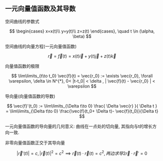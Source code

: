 ## 一元向量值函数及其导数

空间曲线的参数式

$$
\begin{cases}
	x=x(t)\\
	y=y(t)\\
	z=z(t)
\end{cases}, \quad t \in (\alpha, \beta)
$$

空间曲线的向量方程(一元向量值函数)

$$
\vec{r}= \vec{f}(t)= x(t) \vec{i} + y(t) \vec{j} + z(t) \vec{k}
$$

向量值函数的极限

$$
\lim\limits_{t\to t_0} \vec{f}(t) = \vec{r_0} := \exists \vec{r_0}, \forall \varepsilon, \delta \in N^{*}, 0< |t-t_0| <  \delta , | \vec{f}(t) - \vec{r_0} | < \varepsilon
$$

导向量(向量值函数的导数)

$$
\vec{f}'(t_0) := \lim\limits_{\Delta t\to 0} \frac{ \Delta \vec{r} }{ \Delta t } = \lim\limits_{\Delta t\to 0} \frac{\vec{f}(t_0+ \Delta t)- \vec{f}(t_0)}{\Delta t}
$$

一元向量值函数的导向量的几何意义: 曲线在一点处的切向量, 其指向与t的增长方向一致.

非零向量值函数正交于其导向量

$$
| \vec{r}'(t)| = c, |\vec{r}(t)|^2= c^2 \implies \vec{r}(t) \cdot \vec{r}(t) = c^2, 两边求导 2 \vec{r} \cdot \vec{r}' = 0
$$
